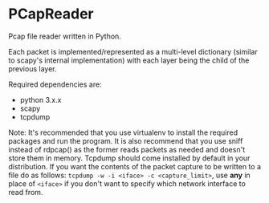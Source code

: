 # PCapReader
Pcap file reader written in Python.

Each packet is implemented/represented as a multi-level dictionary (similar to scapy's internal implementation) with each layer being the child of the previous layer.

Required dependencies are:
- python 3.x.x
- scapy
- tcpdump

Note: It's recommended that you use virtualenv to install the required packages and run the program. It is also recommend that you use sniff instead of rdpcap() as the former reads packets as needed and doesn't store them in memory. Tcpdump should come installed by default in your distribution. If you want the contents of the packet capture to be written to a file do as follows: `tcpdump -w -i <iface> -c <capture_limit>`, use **any** in place of `<iface>` if you don't want to specify which network interface to read from.
